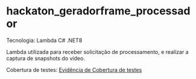 # hackaton_geradorframe_processador

Tecnologia: Lambda C# .NET8

Lambda utilizada para receber solicitação de processamento, e realizar a captura de snapshots do vídeo.

Cobertura de testes: [Evidência de Cobertura de testes](https://github.com/fiap-grupo-12/hackaton_geradorframe_processador/blob/main/tests/UnitTests/CoverletReport/index.html)
